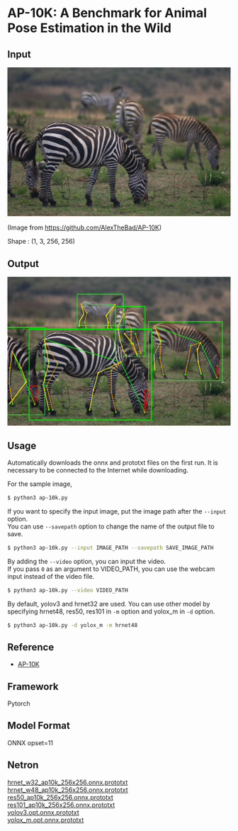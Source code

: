 # AP-10K: A Benchmark for Animal Pose Estimation in the Wild

## Input

![Input](input.jpg)

(Image from https://github.com/AlexTheBad/AP-10K)

Shape : (1, 3, 256, 256)

## Output

![Output](output.png)

## Usage
Automatically downloads the onnx and prototxt files on the first run.
It is necessary to be connected to the Internet while downloading.

For the sample image,
```bash
$ python3 ap-10k.py
```

If you want to specify the input image, put the image path after the `--input` option.  
You can use `--savepath` option to change the name of the output file to save.
```bash
$ python3 ap-10k.py --input IMAGE_PATH --savepath SAVE_IMAGE_PATH
```

By adding the `--video` option, you can input the video.   
If you pass `0` as an argument to VIDEO_PATH, you can use the webcam input instead of the video file.
```bash
$ python3 ap-10k.py --video VIDEO_PATH
```

By default, yolov3 and hrnet32 are used. You can use other model by specifying hrnet48, res50, res101 in `-m` option and yolox_m in `-d` option.
```bash
$ python3 ap-10k.py -d yolox_m -m hrnet48
```

## Reference

- [AP-10K](https://github.com/AlexTheBad/AP-10K) 

## Framework

Pytorch

## Model Format

ONNX opset=11

## Netron

[hrnet_w32_ap10k_256x256.onnx.prototxt](https://netron.app/?url=https://storage.googleapis.com/ailia-models/ap-10k/hrnet_w32_ap10k_256x256.onnx.prototxt)  
[hrnet_w48_ap10k_256x256.onnx.prototxt](https://netron.app/?url=https://storage.googleapis.com/ailia-models/ap-10k/hrnet_w48_ap10k_256x256.onnx.prototxt)  
[res50_ap10k_256x256.onnx.prototxt](https://netron.app/?url=https://storage.googleapis.com/ailia-models/ap-10k/res50_ap10k_256x256.onnx.prototxt)  
[res101_ap10k_256x256.onnx.prototxt](https://netron.app/?url=https://storage.googleapis.com/ailia-models/ap-10k/res101_ap10k_256x256.onnx.prototxt)  
[yolov3.opt.onnx.prototxt](https://netron.app/?url=https://storage.googleapis.com/ailia-models/yolov3/yolov3.opt.onnx.prototxt)  
[yolox_m.opt.onnx.prototxt](https://netron.app/?url=https://storage.googleapis.com/ailia-models/yolox/yolox_m.opt.onnx.prototxt)  
